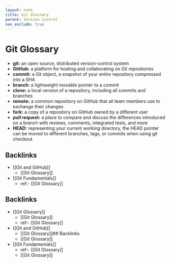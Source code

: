 ```yaml
---
layout: note
title: Git Glossary
parent: Version Control
nav_exclude: true
---
```


# Git Glossary

- **git:** an open source, distributed version-control system
- **GitHub:** a platform for hosting and collaborating on Git repositories
- **commit:** a Git object, a snapshot of your entire repository compressed into a SHA
- **branch:** a lightweight movable pointer to a commit
- **clone:** a local version of a repository, including all commits and branches
- **remote:** a common repository on GitHub that all team members use to exchange their changes
- **fork:** a copy of a repository on GitHub owned by a different user
- **pull request:** a place to compare and discuss the differences introduced on a branch with reviews, comments, integrated tests, and more
- **HEAD:** representing your current working directory, the HEAD pointer can be moved to different branches, tags, or commits when using git checkout
## Backlinks
* [[Git and GitHub]]
	* [[Git Glossary]]
* [[Git Fundamentals]]
	* ref:- [[Git Glossary]]

## Backlinks
* [[Git Glossary]]
	* [[Git Glossary]]
	* ref:- [[Git Glossary]]
* [[Git and GitHub]]
	* [[Git Glossary]]## Backlinks
	* [[Git Glossary]]
* [[Git Fundamentals]]
	* ref:- [[Git Glossary]]
	* [[Git Glossary]]

